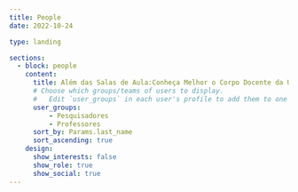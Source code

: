 ```yaml
---
title: People
date: 2022-10-24

type: landing

sections:
  - block: people
    content:
      title: Além das Salas de Aula:Conheça Melhor o Corpo Docente da Universidade
      # Choose which groups/teams of users to display.
      #   Edit `user_groups` in each user's profile to add them to one or more of these groups.
      user_groups:
          - Pesquisadores
          - Professores
      sort_by: Params.last_name
      sort_ascending: true
    design:
      show_interests: false
      show_role: true
      show_social: true
---
```

